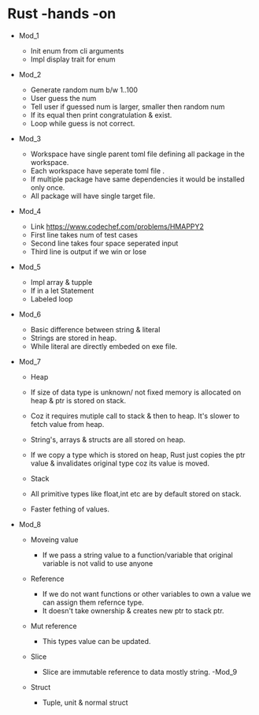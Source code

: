 # Rust -hands -on
- Mod_1
  - Init enum from cli arguments
  - Impl display trait for enum

- Mod_2
  - Generate random num b/w 1..100
  - User guess the num
  - Tell user if guessed num is larger, smaller then   random num
  - If its equal then print congratulation & exist.
  - Loop while guess is not correct.

- Mod_3
  - Workspace have single parent toml file defining all package in the workspace.
  - Each workspace have seperate toml file .
  - If multiple package have same dependencies it would be installed only once.
  - All package will have single target file.

- Mod_4
  - Link https://www.codechef.com/problems/HMAPPY2
  - First line takes num of test cases
  - Second line takes four space seperated input
  - Third line is output if we win or lose

- Mod_5
  - Impl array & tupple
  - If in a let Statement
  - Labeled loop

- Mod_6
  - Basic difference between string & literal
  - Strings are stored in heap.
  - While literal are directly embeded on exe file. 

- Mod_7
  - Heap
  - If size of data type is unknown/ not fixed memory is allocated on heap & ptr is stored on stack.
  - Coz it requires mutiple call to stack & then to heap. It's slower to fetch value from heap. 
  - String's, arrays & structs are all stored on heap.
  - If we copy a type which is stored on heap, Rust just copies the ptr value & invalidates original type coz its value is moved. 

  - Stack
  - All primitive types like float,int etc are by default stored on stack. 
  - Faster fething of values.

- Mod_8 
  - Moveing value
    - If we pass a string value to a function/variable that original variable is not valid to use anyone

  - Reference
    - If we do not want functions or other variables to own a value we can assign them refernce type.
    - It doesn't take ownership & creates new ptr to stack ptr.

  - Mut reference
    - This types value can be updated.
  - Slice
    - Slice are immutable reference to data mostly string. 
-Mod_9
  - Struct
    - Tuple, unit & normal struct
